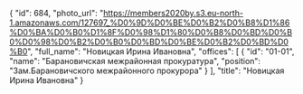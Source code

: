 {
    "id": 684,
    "photo_url": "https://members2020by.s3.eu-north-1.amazonaws.com/127697_%D0%9D%D0%BE%D0%B2%D0%B8%D1%86%D0%BA%D0%B0%D1%8F%D0%98%D1%80%D0%B8%D0%BD%D0%B0%D0%98%D0%B2%D0%B0%D0%BD%D0%BE%D0%B2%D0%BD%D0%B0",
    "full_name": "Новицкая Ирина Ивановна",
    "offices": [
        {
            "id": "01-01",
            "name": "Барановичская межрайонная прокуратура",
            "position": "Зам.Барановичского межрайонного прокурора"
        }
    ],
    "title": "Новицкая Ирина Ивановна"
}